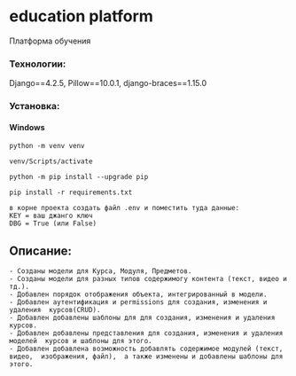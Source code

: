 # education platform
Платформа обучения  

### Технологии: 
Django==4.2.5, Pillow==10.0.1, django-braces==1.15.0


### Установка: 
#### Windows
`python -m venv venv`

`venv/Scripts/activate`

`python -m pip install --upgrade pip`

`pip install -r requirements.txt`

`в корне проекта создать файл .env и поместить туда данные:`  
`KEY = ваш джанго ключ`  
`DBG = True (или False)`  

## Описание:  
`- Созданы модели для Курса, Модуля, Предметов.`  
`- Созданы модели для разных типов содержимогу контента (текст, видео и тд.).`  
`- Добавлен порядок отображения объекта, интегрированный в модели.`  
`- Добавлен аутентификация и permissions для создания, изменения и удаления 
курсов(CRUD).`  
`- Добавлен добавлены шаблоны для для создания, изменения и удаления курсов.`  
`- Добавлен добавлены представления для создания, изменения и удаления моделей 
курсов и шаблоны для этого.`  
`- Добавлен добавлена возможность добавлять содержимое модулей (текст, видео, 
изображения, файл), 
а также изменены и добавлены шаблоны для этого.`  
